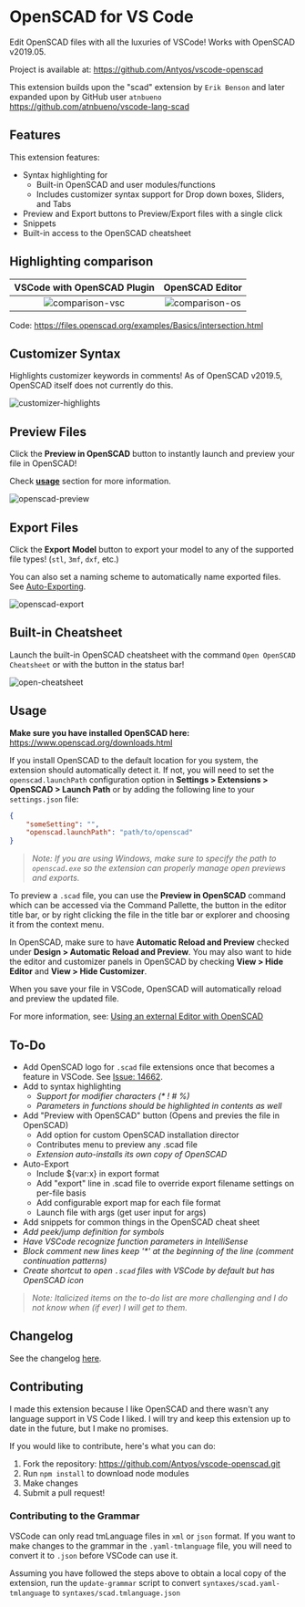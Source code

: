 # OpenSCAD for VS Code

Edit OpenSCAD files with all the luxuries of VSCode! Works with OpenSCAD v2019.05.

Project is available at: <https://github.com/Antyos/vscode-openscad>

This extension builds upon the "scad" extension by `Erik Benson` and later expanded upon by GitHub user `atnbueno` <https://github.com/atnbueno/vscode-lang-scad>

## Features

This extension features:

- Syntax highlighting for
    - Built-in OpenSCAD and user modules/functions
    - Includes customizer syntax support for Drop down boxes, Sliders, and Tabs
- Preview and Export buttons to Preview/Export files with a single click
- Snippets
- Built-in access to the OpenSCAD cheatsheet

## Highlighting comparison

VSCode with OpenSCAD Plugin| OpenSCAD Editor
:-------------------------:|:-------------------------:
![comparison-vsc](media/screenshots/comparison-vsc.png) | ![comparison-os](media/screenshots/comparison-os.png)

Code: <https://files.openscad.org/examples/Basics/intersection.html>

## Customizer Syntax

Highlights customizer keywords in comments! As of OpenSCAD v2019.5, OpenSCAD itself does not currently do this.

![customizer-highlights](media/screenshots/customizer-highlights.png)

## Preview Files

Click the **Preview in OpenSCAD** button to instantly launch and preview your file in OpenSCAD!

Check [**usage**](#usage) section for more information.

![openscad-preview](media/screenshots/openscad-preview.gif)

## Export Files

Click the **Export Model** button to export your model to any of the supported file types! (`stl`, `3mf`, `dxf`, etc.)

You can also set a naming scheme to automatically name exported files. See [Auto-Exporting](https://github.com/Antyos/vscode-openscad/wiki/Auto-Exporting).

![openscad-export](media/screenshots/openscad-export.gif)

## Built-in Cheatsheet

Launch the built-in OpenSCAD cheatsheet with the command `Open OpenSCAD Cheatsheet` or with the button in the status bar!

![open-cheatsheet](media/screenshots/open-cheatsheet.gif)

## Usage

**Make sure you have installed OpenSCAD here:** <https://www.openscad.org/downloads.html>

If you install OpenSCAD to the default location for you system, the extension should automatically detect it. If not, you will need to set the `openscad.launchPath` configuration option in **Settings > Extensions > OpenSCAD > Launch Path** or by adding the following line to your `settings.json` file:

``` json
{
    "someSetting": "",
    "openscad.launchPath": "path/to/openscad"
}
```

> _Note: If you are using Windows, make sure to specify the path to `openscad.exe` so the extension can properly manage open previews and exports._

To preview a `.scad` file, you can use the **Preview in OpenSCAD** command which can be accessed via the Command Pallette, the button in the editor title bar, or by right clicking the file in the title bar or explorer and choosing it from the context menu.

In OpenSCAD, make sure to have **Automatic Reload and Preview** checked under **Design > Automatic Reload and Preview**. You may also want to hide the editor and customizer panels in OpenSCAD by checking **View > Hide Editor** and **View > Hide Customizer**.

When you save your file in VSCode, OpenSCAD will automatically reload and preview the updated file.

For more information, see: [Using an external Editor with OpenSCAD](https://en.wikibooks.org/wiki/OpenSCAD_User_Manual/Using_an_external_Editor_with_OpenSCAD)

## To-Do

- Add OpenSCAD logo for `.scad` file extensions once that becomes a feature in VSCode. See [Issue: 14662](https://github.com/microsoft/vscode/issues/14662).
- Add to syntax highlighting
    - _Support for modifier characters (* ! # %)_
    - _Parameters in functions should be highlighted in contents as well_
- Add "Preview with OpenSCAD" button (Opens and previes the file in OpenSCAD)
    - Add option for custom OpenSCAD installation director
    - Contributes menu to preview any .scad file
    - _Extension auto-installs its own copy of OpenSCAD_
- Auto-Export
    - Include ${var:x} in export format
    - Add "export" line in .scad file to override export filename settings on per-file basis
    - Add configurable export map for each file format
    - Launch file with args (get user input for args)
- Add snippets for common things in the OpenSCAD cheat sheet
- _Add peek/jump definition for symbols_
- _Have VSCode recognize function parameters in IntelliSense_
- _Block comment new lines keep '*' at the beginning of the line (comment continuation patterns)_
- _Create shortcut to open `.scad` files with VSCode by default but has OpenSCAD icon_

> _Note: Italicized items on the to-do list are more challenging and I do not know when (if ever) I will get to them._

## Changelog

See the changelog [here](https://github.com/Antyos/vscode-openscad/blob/master/CHANGELOG.md).

## Contributing

I made this extension because I like OpenSCAD and there wasn't any language support in VS Code I liked. I will try and keep this extension up to date in the future, but I make no promises.

If you would like to contribute, here's what you can do:

 1. Fork the repository: <https://github.com/Antyos/vscode-openscad.git>
 2. Run `npm install` to download node modules
 3. Make changes
 4. Submit a pull request!

### Contributing to the Grammar

VSCode can only read tmLanguage files in `xml` or `json` format. If you want to make changes to the grammar in the `.yaml-tmlanguage` file, you will need to convert it to `.json` before VSCode can use it.

Assuming you have followed the steps above to obtain a local copy of the extension, run the `update-grammar` script to convert `syntaxes/scad.yaml-tmlanguage` to `syntaxes/scad.tmlanguage.json`
